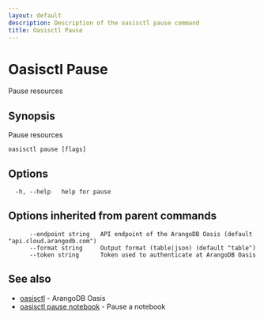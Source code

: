 ```yaml
---
layout: default
description: Description of the oasisctl pause command
title: Oasisctl Pause
---
```

# Oasisctl Pause

Pause resources

## Synopsis

Pause resources

```
oasisctl pause [flags]
```

## Options

```
  -h, --help   help for pause
```

## Options inherited from parent commands

```
      --endpoint string   API endpoint of the ArangoDB Oasis (default "api.cloud.arangodb.com")
      --format string     Output format (table|json) (default "table")
      --token string      Token used to authenticate at ArangoDB Oasis
```

## See also

* [oasisctl](oasisctl-options.html)	 - ArangoDB Oasis
* [oasisctl pause notebook](oasisctl-pause-notebook.html)	 - Pause a notebook

